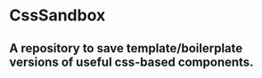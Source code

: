 # CssSandbox 

## A repository to save template/boilerplate versions of useful css-based components. 